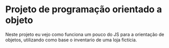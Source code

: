 # Projeto de programação orientado a objeto

<p>Neste projeto eu vejo como funciona um pouco do JS para a orientação de objetos, utilizando como base o 
inventario de uma loja fictícia.</p>
